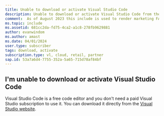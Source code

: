 ```yaml
---
title: Unable to download or activate Visual Studio Code
description: Unable to download or activate Visual Studio Code from the subscriber portal
comment:  As of August 2023 this include is used to render marketing FAQ content for VS Subscriptions in the following portals - VSCom, Manage, and My portals. It was not used for learn.microsoft.com content at that time. SMEs are Evan Windom and Larissa Crawford of Red Door Collaborative and Sharvari Dighe.
ms.topic: include
ms.assetid: 681cc2da-fd75-4ca2-a1c8-278fb9629881
author: evanwindom
ms.author: amast
ms.date: 04/01/2024
user.type: subscriber
tags: download, activate
subscription.type: vl, cloud, retail, partner
sap.id: 53a7a6d4-7755-352a-5a65-715d78af84bf
---
```


## I'm unable to download or activate Visual Studio Code

Visual Studio Code is a free code editor and you don't need a paid Visual Studio subscription to use it. You can download it directly from the [Visual Studio website](https://code.visualstudio.com/download).